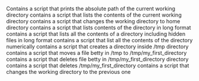 Contains a script that prints the absolute path of the current  working directory
contains a script that lists the contents of the current working directory
contains a script that changes the working directory to home directory
contains a script that lists contents of the directory in long format
contains a script that lists all the contents of a directory including hidden files in long format
contains a script that list all the contents of the directory numerically
contains a script that creates a directory inside /tmp directory
contains a script that moves a file betty in /tmp to /tmp/my_first_directory
contains a script that deletes file betty in /tmp/my_first_directory directory
contains a script that deletes /tmp/my_first_directory
contains a script that changes the working directory to the previous one
